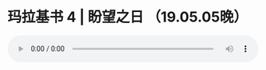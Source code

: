 # 玛拉基书 4 | 盼望之日 （19.05.05晚）

<audio style="width: 100%;" preload="false" controls controlslist="nodownload"><source src="http://file.simai.life/audio/mp3/old/27517.mp3" type="audio/mpeg">Your browser does not support the audio element.</audio>


